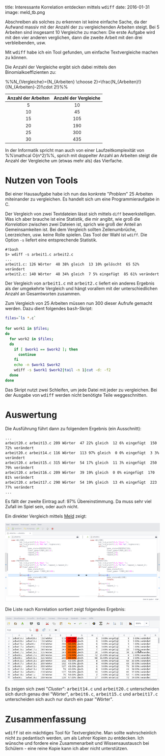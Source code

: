 title: Interessante Korrelation entdecken mittels <samp>wdiff</samp>
date: 2016-01-31
image: meld_tb.png

Abschreiben als solches zu erkennen ist keine einfache Sache, da der Aufwand massiv mit der Anzahl der zu vergleichenden
Arbeiten steigt. Bei 5 Arbeiten sind insgesamt 10 Vergleiche zu machen: Die erste Aufgabe wird mit den vier anderen
verglichen, dann die zweite Arbeit mit den drei verbleibenden, usw.

Mit <samp>wdiff</samp> habe ich ein Tool gefunden, um einfache Textvergleiche machen zu können.

Die Anzahl der Vergleiche ergibt sich dabei mittels den Binomialkoeffizienten zu:

%%N_{Vergleiche}={N_{Arbeiten} \choose 2}=\frac{N_{Arbeiten}!}{(N_{Arbeiten}-2)!\cdot 2!}%%

Anzahl der Arbeiten|Anzahl der Vergleiche
:-:|:-:
5|10
10|45
15|105
20|190
25|300
30|435

In der Informatik spricht man auch von einer Laufzeitkomplexität von %%\mathcal O(n^2)%%, sprich mit doppelter Anzahl
an Arbeiten steigt die Anzahl der Vergleiche um (etwas mehr als) das Vierfache.

# Nutzen von Tools

Bei einer Hausaufgabe habe ich nun das konkrete "*Problem*" 25 Arbeiten miteinander zu vergleichen. Es handelt sich
um eine Programmieraufgabe in C.

Der Vergleich von zwei Textdateien lässt sich mittels `diff` bewerkstelligen. Was ich aber brauche ist eine Statistik,
die mir angibt, wie groß die *Korrelation* zwischen zwei Dateien ist, sprich wie groß der Anteil an Gemeinsamkeiten ist.
Bei dem Vergleich sollten Zeilenumbrüche, Leerzeichen, usw. keine Rolle spielen. Das Tool der Wahl ist `wdiff`. Die Option
`-s` liefert eine entsprechende Statistik.

    #!bash
    $> wdiff -s arbeit1.c arbeit2.c
    ...
    arbeit1.c: 126 Wörter  48 38% gleich  13 10% gelöscht  65 52% verändert
    arbeit2.c: 140 Wörter  48 34% gleich  7 5% eingefügt  85 61% verändert

Der Vergleich von <samp>arbeit1.c</samp> mit <samp>arbeit2.c</samp> liefert ein anderes Ergebnis als der umgekehrte Vergleich und
hängt vorallem mit der unterschiedlichen Anzahl an Gesamtworten zusammen.

Zum Vergleich von 25 Arbeiten müssen nun 300 dieser Aufrufe gemacht werden. Dazu dient folgendes <samp>bash</samp>-Skript:

```bash
files=`ls *.c`

for work1 in $files;
do
  for work2 in $files;
  do
    if [ $work1 == $work2 ]; then
      continue
    fi
    echo -n $work1 $work2
    wdiff -s $work1 $work2|tail -n 1|cut -d: -f2
  done
done
```

Das Skript nutzt zwei Schleifen, um jede Datei mit jeder zu vergleichen. Bei der Ausgabe von <samp>wdiff</samp> werden
nicht benötigte Teile weggeschnitten.

# Auswertung
Die Ausführung führt dann zu folgendem Ergebnis (ein Ausschnitt):

```
...
arbeit20.c arbeit13.c 209 Wörter  47 22% gleich  12 6% eingefügt  150 72% verändert
arbeit20.c arbeit14.c 116 Wörter  113 97% gleich  0 0% eingefügt  3 3% verändert
arbeit20.c arbeit15.c 315 Wörter  54 17% gleich  11 3% eingefügt  250 79% verändert
arbeit20.c arbeit16.c 209 Wörter  39 19% gleich  0 0% eingefügt  170 81% verändert
arbeit20.c arbeit17.c 290 Wörter  54 19% gleich  13 4% eingefügt  223 77% verändert
...
```

Es fällt der zweite Eintrag auf: 97% Übereinstimmung. Da muss sehr viel Zufall im Spiel sein, oder auch nicht.

Ein direkter Vergleich mittels [Meld](http://meldmerge.org/) zeigt:

![Vergleich von arbeit14.c und arbeit20.c](meld.png)

Die Liste nach Korrelation sortiert zeigt folgendes Ergebnis:

![Auswertung](auswertung.png)

Es zeigen sich zwei "*Cluster*": <samp>arbeit14.c</samp> und <samp>arbeit20.c</samp> unterscheiden sich durch genau drei "Wörter",
<samp>arbeit6.c</samp>, <samp>arbeit15.c</samp> und <samp>arbeit17.c</samp> unterscheiden sich auch nur durch ein paar "Wörter".

# Zusammenfassung
<samp>wdiff</samp> ist ein mächtiges Tool für Textvergleiche. Man sollte wahrscheinlich nicht zu pedantisch werden, um als Lehrer
Kopien zu entdecken. Ich wünsche und fordere eine Zusammenarbeit und Wissensaustausch bei Schülern - eine reine Kopie kann ich
aber nicht unterstützen.
